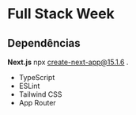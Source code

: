 # Full Stack Week

## Dependências 
**Next.js**
npx create-next-app@15.1.6 .

- TypeScript
- ESLint
- Tailwind CSS
- App Router